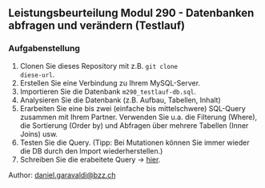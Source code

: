 ## Leistungsbeurteilung Modul 290 - Datenbanken abfragen und verändern (Testlauf)

### Aufgabenstellung
1. Clonen Sie dieses Repository mit z.B. <code>git clone diese-url</code>.
1. Erstellen Sie eine Verbindung zu Ihrem MySQL-Server.
2. Importieren Sie die Datenbank <code>m290_testlauf-db.sql</code>.
3. Analysieren Sie die Datenbank (z.B. Aufbau, Tabellen, Inhalt)
4. Erarbeiten Sie eine bis zwei (einfache bis mittelschwere) SQL-Query zusammen mit Ihrem Partner.
Verwenden Sie u.a. die Filterung (Where), die Sortierung (Order by) und Abfragen über mehrere Tabellen 
(Inner Joins) usw.
5. Testen Sie die Query. (Tipp: Bei Mutationen können Sie immer wieder die DB durch den Import wiederherstellen.)
6. Schreiben Sie die erabeitete Query &#8594;&nbsp;<a href="https://bzzch-my.sharepoint.com/:t:/g/personal/daniel_garavaldi_bzz_ch/Eff8N3_BtoFBnd38r6TZ1vYBsKq8mumkdIjIKlIUe5JNrg?e=vGBYRw" target="tab">hier</a>. 

Author: daniel.garavaldi@bzz.ch


